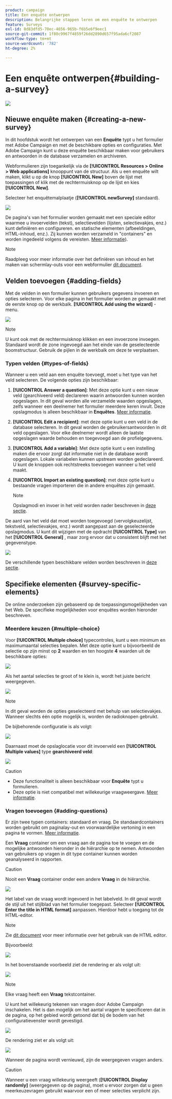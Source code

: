 ```yaml
---
product: campaign
title: Een enquête ontwerpen
description: Belangrijke stappen leren om een enquête te ontwerpen
feature: Surveys
exl-id: 8d83dfd5-70ec-4656-965b-f6b5e6f9eec1
source-git-commit: 1f80c9967f4859f26dd2890d657f95ada6cf2087
workflow-type: tm+mt
source-wordcount: '782'
ht-degree: 2%

---
```


# Een enquête ontwerpen{#building-a-survey}

![](../../assets/common.svg)

## Nieuwe enquête maken {#creating-a-new-survey}

In dit hoofdstuk wordt het ontwerpen van een **Enquête** typt u het formulier met Adobe Campaign en met de beschikbare opties en configuraties. Met Adobe Campaign kunt u deze enquête beschikbaar maken voor gebruikers en antwoorden in de database verzamelen en archiveren.

Webformulieren zijn toegankelijk via de **[!UICONTROL Resources > Online > Web applications]** knooppunt van de structuur. Als u een enquête wilt maken, klikt u op de knop **[!UICONTROL New]** boven de lijst met toepassingen of klik met de rechtermuisknop op de lijst en kies **[!UICONTROL New]**.

Selecteer het enquêtemalplaatje (**[!UICONTROL newSurvey]** standaard).

![](assets/s_ncs_admin_survey_select_template.png)

De pagina&#39;s van het formulier worden gemaakt met een speciale editor waarmee u invoervelden (tekst), selectievelden (lijsten, selectievakjes, enz.) kunt definiëren en configureren. en statische elementen (afbeeldingen, HTML-inhoud, enz.). Zij kunnen worden verzameld in &quot;containers&quot; en worden ingedeeld volgens de vereisten. [Meer informatie](#adding-questions)).

>[!NOTE]
>
>Raadpleeg voor meer informatie over het definiëren van inhoud en het maken van schermlay-outs voor een webformulier [dit document](../../web/using/about-web-forms.md).

## Velden toevoegen {#adding-fields}

Met de velden in een formulier kunnen gebruikers gegevens invoeren en opties selecteren. Voor elke pagina in het formulier worden ze gemaakt met de eerste knop op de werkbalk. **[!UICONTROL Add using the wizard]** -menu.

![](assets/s_ncs_admin_survey_add_field_menu.png)

>[!NOTE]
>
>U kunt ook met de rechtermuisknop klikken en een invoerzone invoegen. Standaard wordt de zone ingevoegd aan het einde van de geselecteerde boomstructuur. Gebruik de pijlen in de werkbalk om deze te verplaatsen.

### Typen velden {#types-of-fields}

Wanneer u een veld aan een enquête toevoegt, moet u het type van het veld selecteren. De volgende opties zijn beschikbaar:

1. **[!UICONTROL Answer a question]**: Met deze optie kunt u een nieuw veld (gearchiveerd veld) declareren waarin antwoorden kunnen worden opgeslagen. In dit geval worden alle verzamelde waarden opgeslagen, zelfs wanneer een deelnemer het formulier meerdere keren invult. Deze opslagmodus is alleen beschikbaar in **Enquêtes**. [Meer informatie](../../surveys/using/managing-answers.md#storing-collected-answers).
1. **[!UICONTROL Edit a recipient]**: met deze optie kunt u een veld in de database selecteren. In dit geval worden de gebruikersantwoorden in dit veld opgeslagen. Voor elke deelnemer wordt alleen de laatste opgeslagen waarde behouden en toegevoegd aan de profielgegevens.
1. **[!UICONTROL Add a variable]**: Met deze optie kunt u een instelling maken die ervoor zorgt dat informatie niet in de database wordt opgeslagen. Lokale variabelen kunnen upstream worden gedeclareerd. U kunt de knoppen ook rechtstreeks toevoegen wanneer u het veld maakt.
1. **[!UICONTROL Import an existing question]**: met deze optie kunt u bestaande vragen importeren die in andere enquêtes zijn gemaakt.

   >[!NOTE]
   >
   >Opslagmodi en invoer in het veld worden nader beschreven in [deze sectie](../../surveys/using/managing-answers.md#storing-collected-answers).

De aard van het veld dat moet worden toegevoegd (vervolgkeuzelijst, tekstveld, selectievakjes, enz.) wordt aangepast aan de geselecteerde opslagmodus. U kunt dit wijzigen met de opdracht **[!UICONTROL Type]** van het **[!UICONTROL General]** , maar zorg ervoor dat u consistent blijft met het gegevenstype.

![](assets/s_ncs_admin_survey_change_type.png)

De verschillende typen beschikbare velden worden beschreven in [deze sectie](../../web/using/about-web-forms.md).

## Specifieke elementen {#survey-specific-elements}

De online onderzoeken zijn gebaseerd op de toepassingsmogelijkheden van het Web. De specifieke mogelijkheden voor enquêtes worden hieronder beschreven.

### Meerdere keuzen {#multiple-choice}

Voor **[!UICONTROL Multiple choice]** typecontroles, kunt u een minimum en maximumaantal selecties bepalen. Met deze optie kunt u bijvoorbeeld de selectie op zijn minst op **2** waarden en ten hoogste **4** waarden uit de beschikbare opties:

![](assets/s_ncs_admin_survey_multichoice_ex1.png)

Als het aantal selecties te groot of te klein is, wordt het juiste bericht weergegeven.

![](assets/s_ncs_admin_survey_multichoice_ex2.png)

>[!NOTE]
>
>In dit geval worden de opties geselecteerd met behulp van selectievakjes. Wanneer slechts één optie mogelijk is, worden de radioknopen gebruikt.

De bijbehorende configuratie is als volgt:

![](assets/s_ncs_admin_survey_multichoice_ex3.png)

Daarnaast moet de opslaglocatie voor dit invoerveld een **[!UICONTROL Multiple values]** type **gearchiveerd veld**:

![](assets/s_ncs_admin_survey_multiple_values_field.png)

>[!CAUTION]
>
>* Deze functionaliteit is alleen beschikbaar voor **Enquête** typt u formulieren.
>* Deze optie is niet compatibel met willekeurige vraagweergave. [Meer informatie](#adding-questions).


### Vragen toevoegen {#adding-questions}

Er zijn twee typen containers: standaard en vraag. De standaardcontainers worden gebruikt om paginalay-out en voorwaardelijke vertoning in een pagina te vormen. [Meer informatie](../../web/using/about-web-forms.md).

Een **Vraag** container om een vraag aan de pagina toe te voegen en de mogelijke antwoorden hieronder in de hiërarchie op te nemen. Antwoorden van gebruikers op vragen in dit type container kunnen worden geanalyseerd in rapporten.

>[!CAUTION]
>
>Nooit een **Vraag** container onder een andere **Vraag** in de hiërarchie.

![](assets/s_ncs_admin_question_label.png)

Het label van de vraag wordt ingevoerd in het labelveld. In dit geval wordt de stijl uit het stijlblad van het formulier toegepast. Selecteer **[!UICONTROL Enter the title in HTML format]** aanpassen. Hierdoor hebt u toegang tot de HTML-editor.

>[!NOTE]
>
>Zie [dit document](../../web/using/about-web-forms.md) voor meer informatie over het gebruik van de HTML editor.

Bijvoorbeeld:

![](assets/s_ncs_admin_survey_containers_qu_arbo.png)

In het bovenstaande voorbeeld ziet de rendering er als volgt uit:

![](assets/s_ncs_admin_survey_containers_qu_ex.png)

>[!NOTE]
>
>Elke vraag heeft een **Vraag** tekstcontainer.

U kunt het willekeurig tekenen van vragen door Adobe Campaign inschakelen. Het is dan mogelijk om het aantal vragen te specificeren dat in de pagina, op het gebied wordt getoond dat bij de bodem van het configuratievenster wordt gevestigd.

![](assets/s_ncs_admin_survey_containers_qu_display.png)

De rendering ziet er als volgt uit:

![](assets/s_ncs_admin_survey_containers_qu_display_rendering.png)

Wanneer de pagina wordt vernieuwd, zijn de weergegeven vragen anders.

>[!CAUTION]
>
>Wanneer u een vraag willekeurig weergeeft (**[!UICONTROL Display randomly]** (weergegeven op de pagina), moet u ervoor zorgen dat u geen meerkeuzevragen gebruikt waarvoor een of meer selecties verplicht zijn.
